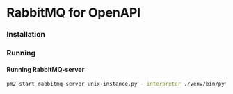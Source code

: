 # RabbitMQ for OpenAPI


### Installation


### Running

#### Running RabbitMQ-server

```bash
pm2 start rabbitmq-server-unix-instance.py --interpreter ./venv/bin/python3
```
